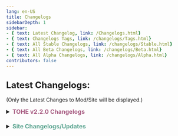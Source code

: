 ```yaml
---
lang: en-US
title: Changelogs
sidebarDepth: 1
sidebar:
- { text: Latest Changelog, link: /Changelogs.html}
- { text: Changelogs Tags, link: /changelogs/Tags.html}
- { text: All Stable Changelogs, link: /changelogs/Stable.html}
- { text: All Beta Changelogs, link: /changelogs/Beta.html}
- { text: All Alpha Changelogs, link: /changelogs/Alpha.html}
contributors: false
---
```


## <font size=5em><b>Latest Changelogs:</b></font><br>
(Only the Latest Changes to Mod/Site will be displayed.)

<font size=3em>
<details>
<summary><b><font color=#a65a80>TOHE v2.2.0 Changelogs</font></b></summary>

<b><font color=#cf4e8f>v2.2.0 Stable Release</font></b>

There are no notes for this yet but there's no point in updating this with alpha builds when it wont get pushed live until a main build
</details>
<br>
<details>
<summary><b><font color=#5ea692>Site Changelogs/Updates</font></b></summary>

* By [**Pyro**](https://sites.google.com/view/notpyro404)<br>
= <font color=#ece218><b>NOTICE</b></font>: If there are any other issues, or you simply have feedback, open a forum in `#website-feedback`! Thank you!<br>
= <font color=#e08709><b>IMPROVEMENT</b></font>: **Heavy** FAQ Rework. (Sorted into various categories + Includes Installation Guides.)<br>
\- <font color=red><b>REMOVED</b></font>: _Remove Install.md (Refer Above)_<br>
= <font color=#e08709><b>IMPROVEMENT</b></font>: **Heavy** Resources Rework. (Sorted into various categories + Includes User-Submitted Presets + Translations.)<br>
\- <font color=red><b>REMOVED</b></font>: _Remove Presets.md (Refer Above)_<br>
\- <font color=red><b>REMOVED</b></font>: _Remove Translations.md (Refer Above)_<br>
= <font color=#e08709><b>IMPROVEMENT</b></font>: Reformat Causes of Death List on Resources Page (To be Cleaner/Compact)<br>
= <font color=#e08709><b>IMPROVEMENT</b></font>: **Quizmaster Questions + Answers** Displayed on Resources Page (Answers will be hidden by default)<br>
= <font color=#ece218><b>NOTICE</b></font>: Prepared for Coven Faction.<br>
= <font color=#ece218><b>NOTICE</b></font>: Add Unofficial Lore Theory Batches 1 through 7.<br>
= <font color=#e08709><b>IMPROVEMENT</b></font>: Recount all Roles/Addons (Sub-Faction Totals, Faction Totals, & Full Total)<br>
</details>
</font>